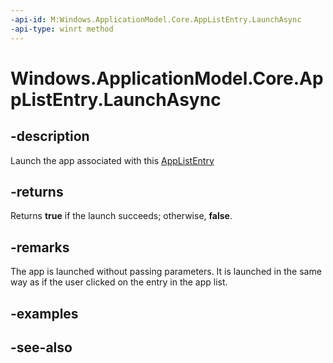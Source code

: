 ```yaml
---
-api-id: M:Windows.ApplicationModel.Core.AppListEntry.LaunchAsync
-api-type: winrt method
---
```


<!-- Method syntax
public Windows.Foundation.IAsyncOperation<bool> LaunchAsync()
-->

# Windows.ApplicationModel.Core.AppListEntry.LaunchAsync

## -description
Launch the app associated with this [AppListEntry](applistentry.md)

## -returns
Returns **true** if the launch succeeds; otherwise, **false**.

## -remarks
The app is launched without passing parameters. It is launched in the same way as if the user clicked on the entry in the app list.

## -examples

## -see-also
